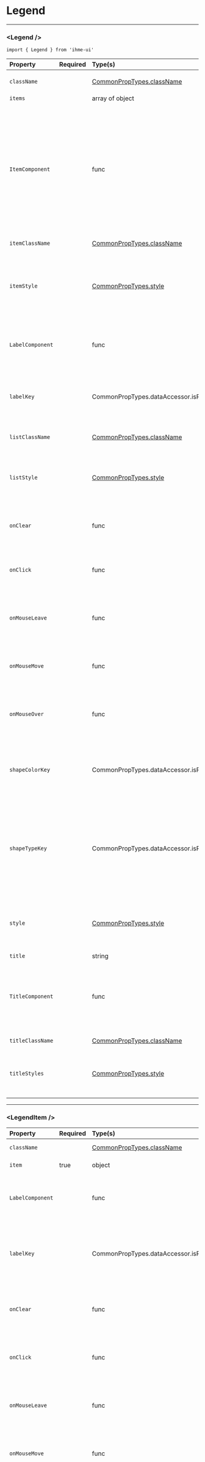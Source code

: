 Legend
=====================

---

### \<Legend />
`import { Legend } from 'ihme-ui'`


Property | Required | Type(s) | Defaults | Description
:---    |:---      |:---     |:---      |:---       
`className` |  | [CommonPropTypes.className](https://github.com/ihmeuw/ihme-ui/blob/master/src/utils/props.js#L11) |  | className applied to outermost, wrapping `<div>`
`items` |  | array of object | [] | legend items
`ItemComponent` |  | func | LegendItem | component (must be passable to React.createElement) to render for each item;<br />passed props `className`, `item`, `labelKey`, `LabelComponent`, `onClear`, `onClick`,<br />`onMouseLeave`, `onMouseMove`, `onMouseOver`, `shapeColorKey`, `shapeTypeKey`, `style`<br />defaults to [LegendItem](https://github.com/ihmeuw/ihme-ui/blob/master/src/ui/legend/src/legend-item.jsx)
`itemClassName` |  | [CommonPropTypes.className](https://github.com/ihmeuw/ihme-ui/blob/master/src/utils/props.js#L11) |  | classname applied to `ItemComponent`
`itemStyle` |  | [CommonPropTypes.style](https://github.com/ihmeuw/ihme-ui/blob/master/src/utils/props.js#L16) |  | inline styles applied to `ItemComponent`<br />if passed an object, will be applied directly inline to the `<li>`<br />if passed a function, will be called with the current item obj
`LabelComponent` |  | func |  | custom component to render for each label, passed current item;<br />must be passable to React.createElement
`labelKey` |  | CommonPropTypes.dataAccessor.isRequired |  | path to label in item objects (e.g., 'name', 'properties.label')<br />or a function to resolve the label<br />signature: function (item) {...}
`listClassName` |  | [CommonPropTypes.className](https://github.com/ihmeuw/ihme-ui/blob/master/src/utils/props.js#L11) |  | className applied to `<ul>`, which wraps legend items
`listStyle` |  | [CommonPropTypes.style](https://github.com/ihmeuw/ihme-ui/blob/master/src/utils/props.js#L16) |  | inline styles applied to `<ul>`, which wraps legend items<br />if a function, passed items as argument. Signature: (items): {} => { ... }.
`onClear` |  | func |  | callback when 'clear' icon is clicked;<br />signature: (SyntheticEvent, item, instance) => {}
`onClick` |  | func |  | callback when legend item is clicked;<br />signature: (SyntheticEvent, item, instance) => {}
`onMouseLeave` |  | func | CommonDefaultProps.noop | onMouseLeave callback registered on each item.<br />signature: (SyntheticEvent, item, instance) => {...}
`onMouseMove` |  | func | CommonDefaultProps.noop | onMouseMove callback registered on each item.<br />signature: (SyntheticEvent, item, instance) => {...}
`onMouseOver` |  | func | CommonDefaultProps.noop | onMouseOver callback registered on each item.<br />signature: (SyntheticEvent, item, instance) => {...}
`shapeColorKey` |  | CommonPropTypes.dataAccessor.isRequired |  | path to shape color in item objects (e.g., 'color', 'properties.color')<br />or a function to resolve the color<br />signature: (item) => {...}
`shapeTypeKey` |  | CommonPropTypes.dataAccessor.isRequired |  | path to shape type in item objects (e.g., 'type', 'properties.type')<br />or a function to resolve the type<br />if a function: signature: (item) => {...}<br />must be one of [supported shape types](https://github.com/ihmeuw/ihme-ui/blob/master/src/utils/shape.js#L23)
`style` |  | [CommonPropTypes.style](https://github.com/ihmeuw/ihme-ui/blob/master/src/utils/props.js#L16) |  | inline styles applied to outermost, wrapper `<div>`<br />if a function, passed items as argument. Signature: (items): {} => { ... }.
`title` |  | string |  | title for the legend
`TitleComponent` |  | func | LegendTitle | component (must be passable to React.createElement) to render for the title;<br />passed props `className`, `items`, `style`, `title`<br />defaults to [LegendTitle](https://github.com/ihmeuw/ihme-ui/blob/master/src/ui/legend/src/legend-title.jsx)
`titleClassName` |  | [CommonPropTypes.className](https://github.com/ihmeuw/ihme-ui/blob/master/src/utils/props.js#L11) |  | className applied to title component
`titleStyles` |  | [CommonPropTypes.style](https://github.com/ihmeuw/ihme-ui/blob/master/src/utils/props.js#L16) |  | inline styles applied to title component<br />if a function, passed items as argument.<br />Signature: (items): {} => { ... }.

---

### \<LegendItem />



Property | Required | Type(s) | Defaults | Description
:---    |:---      |:---     |:---      |:---       
`className` |  | [CommonPropTypes.className](https://github.com/ihmeuw/ihme-ui/blob/master/src/utils/props.js#L11) |  | classname(s) to apply to li
`item` | true | object |  | legend item to render
`LabelComponent` |  | func |  | custom component to render for each label, passed current item;<br />must be passable to React.createElement
`labelKey` |  | CommonPropTypes.dataAccessor.isRequired |  | path to label in item objects (e.g., 'name', 'properties.label')<br />or a function to resolve the label<br />signature: function (item) {...}
`onClear` |  | func |  | callback when 'clear' icon is clicked;<br />signature: (SyntheticEvent, item, instance) => {}
`onClick` |  | func |  | callback when legend item is clicked;<br />signature: (SyntheticEvent, item, instance) => {}
`onMouseLeave` |  | func | CommonDefaultProps.noop | onMouseLeave callback<br />signature: (SyntheticEvent, item, instance) => {...}
`onMouseMove` |  | func | CommonDefaultProps.noop | onMouseMove callback<br />signature: (SyntheticEvent, item, instance) => {...}
`onMouseOver` |  | func | CommonDefaultProps.noop | onMouseOver callback<br />signature: (SyntheticEvent, item, instance) => {...}
`shapeColorKey` |  | CommonPropTypes.dataAccessor.isRequired |  | path to shape color in item objects (e.g., 'color', 'properties.color')<br />or a function to resolve the color<br />signature: (item) => {...}
`shapeTypeKey` |  | CommonPropTypes.dataAccessor.isRequired |  | path to shape type in item objects (e.g., 'type', 'properties.type')<br />or a function to resolve the type<br />if a function: signature: (item) => {...}<br />must be one of [supported shape types](https://github.com/ihmeuw/ihme-ui/blob/master/src/utils/shape.js#L23)
`style` |  | [CommonPropTypes.style](https://github.com/ihmeuw/ihme-ui/blob/master/src/utils/props.js#L16) |  | inline-styles to be applied to individual legend item <li><br />if a function, passed item as argument. Signature: (item): {} => { ... }.

---

### \<LegendTitle />



Property | Required | Type(s) | Defaults | Description
:---    |:---      |:---     |:---      |:---       
`className` |  | [CommonPropTypes.className](https://github.com/ihmeuw/ihme-ui/blob/master/src/utils/props.js#L11) |  | classname applied to `<h3>`
`items` | true | array of object |  | legend items
`style` |  | [CommonPropTypes.style](https://github.com/ihmeuw/ihme-ui/blob/master/src/utils/props.js#L16) |  | inline styles applied to title component<br />if a function, passed items as argument.<br />Signature: (items): {} => { ... }.
`title` |  | string |  | title for the legend
